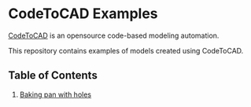# CodeToCAD Examples

[CodeToCAD](https://github.com/CodeToCAD/CodeToCAD) is an opensource code-based modeling automation.

This repository contains examples of models created using CodeToCAD.


## Table of Contents

1. [Baking pan with holes](./1-baking-pan-with-holes/)